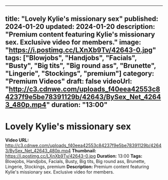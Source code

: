 
---
title: "Lovely Kylie's missionary sex"
published: 2024-01-20
updated: 2024-01-20
description: "Premium content featuring Kylie's missionary sex. Exclusive video for members."
image: "https://i.postimg.cc/LXnXb9Tv/42643-0.jpg"
tags: ["Blowjobs", "Handjobs", "Facials", "Busty", "Big tits", "Big round ass", "Brunette", "Lingerie", "Stockings", "premium"]
category: "Premium Videos"
draft: false
videoUrl: "http://c3.cdnwe.com/uploads_f40eea42553c84237f9e5be78391129b/42643/BySex_Net_42643_480p.mp4"
duration: "13:00"
---

# Lovely Kylie's missionary sex

**Video URL:** http://c3.cdnwe.com/uploads_f40eea42553c84237f9e5be78391129b/42643/BySex_Net_42643_480p.mp4
**Thumbnail:** https://i.postimg.cc/LXnXb9Tv/42643-0.jpg
**Duration:** 13:00
**Tags:** Blowjobs, Handjobs, Facials, Busty, Big tits, Big round ass, Brunette, Lingerie, Stockings, premium
**Description:** Premium content featuring Kylie's missionary sex. Exclusive video for members.
